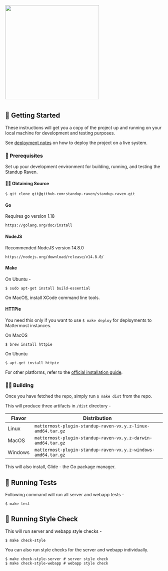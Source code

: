 <img src="assets/images/banner.png" width="300px">

#

## 🚦 Getting Started

These instructions will get you a copy of the project up and running on your local machine for development and testing purposes. 

See [deployment notes](deployment.md) on how to deploy the project on a live system.

### 🔑 Prerequisites

Set up your development environment for building, running, and testing the Standup Raven.

#### 👨‍💻 Obtaining Source

    $ git clone git@github.com:standup-raven/standup-raven.git

#### Go

Requires go version 1.18

    https://golang.org/doc/install
    
#### NodeJS

Recommended NodeJS version 14.8.0

    https://nodejs.org/download/release/v14.8.0/

#### Make

On Ubuntu -

    $ sudo apt-get install build-essential
    
On MacOS, install XCode command line tools. 

#### HTTPie

You need this only if you want to use `$ make deploy` for deployments to Mattermost instances.

On MacOS

    $ brew install httpie
    
On Ubuntu

    $ apt-get install httpie
    
For other platforms, refer to the [official installation guide](https://github.com/jakubroztocil/httpie#id3).

### 👨‍💻 Building

Once you have fetched the repo, simply run `$ make dist` from the repo.

This will produce three artifacts in `/dist` directory -

| Flavor  | Distribution |
|-------- | ------------ |
| Linux   | `mattermost-plugin-standup-raven-vx.y.z-linux-amd64.tar.gz`  |
| MacOS   | `mattermost-plugin-standup-raven-vx.y.z-darwin-amd64.tar.gz` |
| Windows | `mattermost-plugin-standup-raven-vx.y.z-windows-amd64.tar.gz`|

This will also install, Glide - the Go package manager.

## 💯 Running Tests

Following command will run all server and webapp tests -

    $ make test
    
## 👞 Running Style Check

This will run server and webapp style checks -

    $ make check-style
    
You can also run style checks for the server and webapp individually.

    $ make check-style-server # server style check
    $ make check-style-webapp # webapp style check
